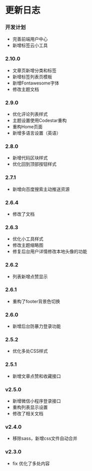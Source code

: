 更新日志
====


### 开发计划
- 完善前端用户中心
- 新增标签云小工具


### 2.10.0
- 文章页新增分类和标签
- 新增标签列表页模板
- 新增Fontawesome字体
- 修改主题文档


### 2.9.0
- 优化评论列表样式
- 主题设置使用Codestar重构
- 重构Home页面
- 新增多语言设置（英语）


### 2.8.0
- 新增代码区块样式
- 优化回到顶部按钮样式


### 2.7.1
- 新增向百度搜索主动推送资源


### 2.6.4
- 修改了文档


### 2.6.3
- 优化小工具样式
- 修改主题缩略图
- 修复后台用户详情修改本地头像的功能


### 2.6.2
- 列表新增点赞显示


### 2.6.1
- 重构了footer背景色切换


### 2.6.0
- 新增后台防暴力登录功能


### 2.5.2
- 优化多处CSS样式


### 2.5.1
- 新增文章点赞和收藏接口


### v2.5.0
- 新增微信小程序登录接口
- 重构列表显示设置
- 修改了相关文档


### v2.4.0
- 移除sass，新增css文件自动合并


### v2.3.0
- fix 优化了多处内容

